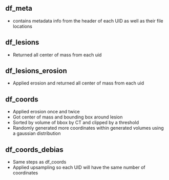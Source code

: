 
## df_meta

- contains metadata info from the header of each UID as well as their file locations

## df_lesions

- Returned all center of mass from each uid

## df_lesions_erosion

- Applied erosion and returned all center of mass from each uid


## df_coords

- Applied erosion once and twice
- Got center of mass and bounding box around lesion
- Sorted by volume of bbox by CT and clipped by a threshold
- Randomly generated more coordinates within generated volumes using a gaussian distribution

## df_coords_debias

- Same steps as df_coords
- Applied upsampling so each UID will have the same number of coordinates

